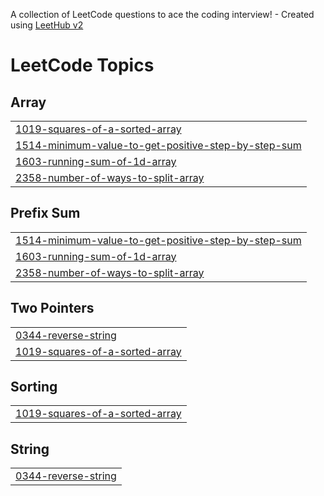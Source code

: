 A collection of LeetCode questions to ace the coding interview! - Created using [LeetHub v2](https://github.com/arunbhardwaj/LeetHub-2.0)
<!---LeetCode Topics Start-->
# LeetCode Topics
## Array
|  |
| ------- |
| [1019-squares-of-a-sorted-array](https://github.com/marcusha429/Leetcode-Problem/tree/master/1019-squares-of-a-sorted-array) |
| [1514-minimum-value-to-get-positive-step-by-step-sum](https://github.com/marcusha429/Leetcode-Problem/tree/master/1514-minimum-value-to-get-positive-step-by-step-sum) |
| [1603-running-sum-of-1d-array](https://github.com/marcusha429/Leetcode-Problem/tree/master/1603-running-sum-of-1d-array) |
| [2358-number-of-ways-to-split-array](https://github.com/marcusha429/Leetcode-Problem/tree/master/2358-number-of-ways-to-split-array) |
## Prefix Sum
|  |
| ------- |
| [1514-minimum-value-to-get-positive-step-by-step-sum](https://github.com/marcusha429/Leetcode-Problem/tree/master/1514-minimum-value-to-get-positive-step-by-step-sum) |
| [1603-running-sum-of-1d-array](https://github.com/marcusha429/Leetcode-Problem/tree/master/1603-running-sum-of-1d-array) |
| [2358-number-of-ways-to-split-array](https://github.com/marcusha429/Leetcode-Problem/tree/master/2358-number-of-ways-to-split-array) |
## Two Pointers
|  |
| ------- |
| [0344-reverse-string](https://github.com/marcusha429/Leetcode-Problem/tree/master/0344-reverse-string) |
| [1019-squares-of-a-sorted-array](https://github.com/marcusha429/Leetcode-Problem/tree/master/1019-squares-of-a-sorted-array) |
## Sorting
|  |
| ------- |
| [1019-squares-of-a-sorted-array](https://github.com/marcusha429/Leetcode-Problem/tree/master/1019-squares-of-a-sorted-array) |
## String
|  |
| ------- |
| [0344-reverse-string](https://github.com/marcusha429/Leetcode-Problem/tree/master/0344-reverse-string) |
<!---LeetCode Topics End-->